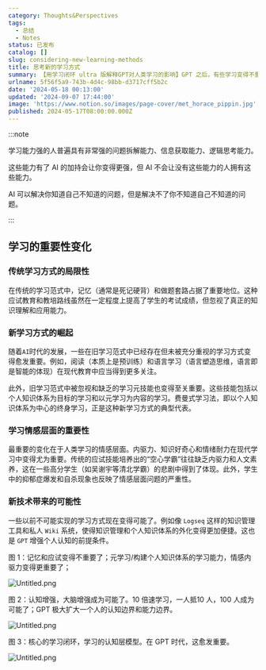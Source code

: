 ```yaml
---
category: Thoughts&Perspectives
tags:
  - 总结
  - Notes
status: 已发布
catalog: []
slug: considering-new-learning-methods
title: 思考新的学习方式
summary: 【用学习闭环 ultra 版解释GPT对人类学习的影响】GPT 之后，有些学习变得不重要了，有些学习变得更重要了，有些学习从不可能变成可能了。
urlname: 5f56f5a9-743b-4d4c-98bb-d3717cff5b2c
date: '2024-05-18 00:13:00'
updated: '2024-09-07 17:44:00'
image: 'https://www.notion.so/images/page-cover/met_horace_pippin.jpg'
published: 2024-05-17T08:00:00.000Z
---
```


:::note


学习能力强的人普遍具有非常强的问题拆解能力、信息获取能力、逻辑思考能力。


这些能力有了 AI 的加持会让你变得更强，但 AI 不会让没有这些能力的人拥有这些能力。


AI 可以解决你知道自己不知道的问题，但是解决不了你不知道自己不知道的问题。


:::


## 学习的重要性变化


### 传统学习方式的局限性


在传统的学习范式中，记忆（通常是死记硬背）和做题套路占据了重要地位。这种应试教育和教培路线虽然在一定程度上提高了学生的考试成绩，但忽视了真正的知识理解和应用能力。


### 新学习方式的崛起


随着`AI`时代的发展，一些在旧学习范式中已经存在但未被充分重视的学习方式变得愈发重要。例如，阅读（本质上是预训练）和语言学习（语言塑造思维，语言即是智能的体现）在现代教育中应当得到更多关注。


此外，旧学习范式中被忽视和缺乏的学习元技能也变得至关重要。这些技能包括以个人知识体系为目标的学习和以元学习为内容的学习。费曼式学习法，即以个人知识体系为中心的终身学习，正是这种新学习方式的典型代表。


### 学习情感层面的重要性


最重要的变化在于人类学习的情感层面。内驱力、知识好奇心和情绪耐力在现代学习中变得尤为重要。传统的应试技能培养出的“空心学霸”往往缺乏内驱力和人文素养，这在一些高分学生（如吴谢宇等清北学霸）的悲剧中得到了体现。此外，学生中的抑郁症爆发和自杀现象也反映了情感层面问题的严重性。


### 新技术带来的可能性


一些以前不可能实现的学习方式现在变得可能了。例如像 `Logseq` 这样的知识管理工具和私人 `Wiki` 系统，使得知识管理和个人知识体系的外化变得更加便捷。这也是 `GPT` 增强个人认知的前提条件。


图 1：记忆和应试变得不重要了；元学习/构建个人知识体系的学习能力，情感内驱力变得更重要了；


![Untitled.png](https://prod-files-secure.s3.us-west-2.amazonaws.com/5d24fe63-e567-4804-86f9-9fdc62e13082/a8319b77-00b3-43d9-9f99-e58187f20cfe/Untitled.png?X-Amz-Algorithm=AWS4-HMAC-SHA256&X-Amz-Content-Sha256=UNSIGNED-PAYLOAD&X-Amz-Credential=ASIAZI2LB4666RQKE4KF%2F20250201%2Fus-west-2%2Fs3%2Faws4_request&X-Amz-Date=20250201T213201Z&X-Amz-Expires=3600&X-Amz-Security-Token=IQoJb3JpZ2luX2VjENX%2F%2F%2F%2F%2F%2F%2F%2F%2F%2FwEaCXVzLXdlc3QtMiJHMEUCIQDWcCMOuJ%2F%2BWZv1kfy1ccOgjbsOo84rPKlY6VwSnh6CuQIgA5IM5Hj072HIvJvQrrHvlmM2qBCw5ZEh1MrHmsW1QG8qiAQI3v%2F%2F%2F%2F%2F%2F%2F%2F%2F%2FARAAGgw2Mzc0MjMxODM4MDUiDF4IWc%2FUpJVh5nTWEircA42cMcMTF5DPzuowpe4WoN%2F%2Bbz9J%2F8jfdYma07GCqy4RP2OIfg4KobISO2do4TuMigTMPeEMSrbC5IpSf%2FzX%2F6rv5MUzCOVWK8ovuOHRu%2BiS%2B4O39EEKnDVZZquTbTkEFTIZRDI8HI8BLqo%2Fr0cKSol8Fp1yp%2BGyQ8XDVeFWzVJtk7AeTOqE71LgF7gK9xOxzwqYHEFzWTxUDIVi5d515%2BmkoMxp03WOXYQDISjdPzxpjUQpL16WzeZ5CNchMuKryfNAvQoRh%2BMyDI6sJfV%2F0M9qOxHDdBSdl2OzL6DreRoqQ3GWoerDyDETLTCHBx1nTbniuy0kgspxzail8BllbqLuvP1VmWJBGTILotyYKwju8bIYZbTKpnDleq6Ba5a1HIAeQnBEbdCu7%2B6Vs0ZjqdL1AlG7JByiG4D235n5wcnNNq2tYAA3ATpS2555%2Fpb1cF1PQyeleJHCmkimnfZkXJY0mUnOFqqQgIb0x6wXW9OVmoMauu18UWDtDzBw2amOYypzUsbnW3FKo4yVvCYmy3B4mYcth%2F5VPUweOPDr2XfLgyTvo%2F3JEpMjgcIr7STm1s2UVDIyayS%2BlzohvzkhIUTDkjVilsYESszqh8KwXnmBFVtImrBihMR9v48oMKiU%2BrwGOqUBCIR%2FNWPCaL7cujccUW3DwZbesQl45iMqNu1vsWdthyDb2y25Dh%2BiR0BRq7Q6Ger9ZLZaEYucTloxSKXwAtmLZeqhK4UHG5YOwPgGUm39nWpqR7YbC5jUqEe1SqS6kMy4JNF9yOegOX5O8CTtK9RAbiZmQXNfxbjwCuZDdTjnJFinEC1KIyZuov7um1pX2Wf1vs3R573%2BSawh8XTVp6zvcgVLrrkd&X-Amz-Signature=6210a3d109d7ccb25222b035540492d63278c8ba390a31050fe74865e537807b&X-Amz-SignedHeaders=host&x-id=GetObject)


图 2：认知增强，大脑增强成为可能了。10 倍速学习，一人抵10 人，100 人成为可能了；GPT 极大扩大一个人的认知边界和能力边界。


![Untitled.png](https://prod-files-secure.s3.us-west-2.amazonaws.com/5d24fe63-e567-4804-86f9-9fdc62e13082/e195b372-4d2b-479c-9e75-1be4e2c1412e/Untitled.png?X-Amz-Algorithm=AWS4-HMAC-SHA256&X-Amz-Content-Sha256=UNSIGNED-PAYLOAD&X-Amz-Credential=ASIAZI2LB4666RQKE4KF%2F20250201%2Fus-west-2%2Fs3%2Faws4_request&X-Amz-Date=20250201T213201Z&X-Amz-Expires=3600&X-Amz-Security-Token=IQoJb3JpZ2luX2VjENX%2F%2F%2F%2F%2F%2F%2F%2F%2F%2FwEaCXVzLXdlc3QtMiJHMEUCIQDWcCMOuJ%2F%2BWZv1kfy1ccOgjbsOo84rPKlY6VwSnh6CuQIgA5IM5Hj072HIvJvQrrHvlmM2qBCw5ZEh1MrHmsW1QG8qiAQI3v%2F%2F%2F%2F%2F%2F%2F%2F%2F%2FARAAGgw2Mzc0MjMxODM4MDUiDF4IWc%2FUpJVh5nTWEircA42cMcMTF5DPzuowpe4WoN%2F%2Bbz9J%2F8jfdYma07GCqy4RP2OIfg4KobISO2do4TuMigTMPeEMSrbC5IpSf%2FzX%2F6rv5MUzCOVWK8ovuOHRu%2BiS%2B4O39EEKnDVZZquTbTkEFTIZRDI8HI8BLqo%2Fr0cKSol8Fp1yp%2BGyQ8XDVeFWzVJtk7AeTOqE71LgF7gK9xOxzwqYHEFzWTxUDIVi5d515%2BmkoMxp03WOXYQDISjdPzxpjUQpL16WzeZ5CNchMuKryfNAvQoRh%2BMyDI6sJfV%2F0M9qOxHDdBSdl2OzL6DreRoqQ3GWoerDyDETLTCHBx1nTbniuy0kgspxzail8BllbqLuvP1VmWJBGTILotyYKwju8bIYZbTKpnDleq6Ba5a1HIAeQnBEbdCu7%2B6Vs0ZjqdL1AlG7JByiG4D235n5wcnNNq2tYAA3ATpS2555%2Fpb1cF1PQyeleJHCmkimnfZkXJY0mUnOFqqQgIb0x6wXW9OVmoMauu18UWDtDzBw2amOYypzUsbnW3FKo4yVvCYmy3B4mYcth%2F5VPUweOPDr2XfLgyTvo%2F3JEpMjgcIr7STm1s2UVDIyayS%2BlzohvzkhIUTDkjVilsYESszqh8KwXnmBFVtImrBihMR9v48oMKiU%2BrwGOqUBCIR%2FNWPCaL7cujccUW3DwZbesQl45iMqNu1vsWdthyDb2y25Dh%2BiR0BRq7Q6Ger9ZLZaEYucTloxSKXwAtmLZeqhK4UHG5YOwPgGUm39nWpqR7YbC5jUqEe1SqS6kMy4JNF9yOegOX5O8CTtK9RAbiZmQXNfxbjwCuZDdTjnJFinEC1KIyZuov7um1pX2Wf1vs3R573%2BSawh8XTVp6zvcgVLrrkd&X-Amz-Signature=ff4684c14aa433afa19444f0df0cfe9c0f1e95bc8890b2641b6ac9371d1cdfff&X-Amz-SignedHeaders=host&x-id=GetObject)


图 3：核心的学习闭环，学习的认知层模型。在 GPT 时代，这愈发重要。


![Untitled.png](https://prod-files-secure.s3.us-west-2.amazonaws.com/5d24fe63-e567-4804-86f9-9fdc62e13082/57f2a38d-97b9-407e-baa1-8fecb8348e87/Untitled.png?X-Amz-Algorithm=AWS4-HMAC-SHA256&X-Amz-Content-Sha256=UNSIGNED-PAYLOAD&X-Amz-Credential=ASIAZI2LB4666RQKE4KF%2F20250201%2Fus-west-2%2Fs3%2Faws4_request&X-Amz-Date=20250201T213201Z&X-Amz-Expires=3600&X-Amz-Security-Token=IQoJb3JpZ2luX2VjENX%2F%2F%2F%2F%2F%2F%2F%2F%2F%2FwEaCXVzLXdlc3QtMiJHMEUCIQDWcCMOuJ%2F%2BWZv1kfy1ccOgjbsOo84rPKlY6VwSnh6CuQIgA5IM5Hj072HIvJvQrrHvlmM2qBCw5ZEh1MrHmsW1QG8qiAQI3v%2F%2F%2F%2F%2F%2F%2F%2F%2F%2FARAAGgw2Mzc0MjMxODM4MDUiDF4IWc%2FUpJVh5nTWEircA42cMcMTF5DPzuowpe4WoN%2F%2Bbz9J%2F8jfdYma07GCqy4RP2OIfg4KobISO2do4TuMigTMPeEMSrbC5IpSf%2FzX%2F6rv5MUzCOVWK8ovuOHRu%2BiS%2B4O39EEKnDVZZquTbTkEFTIZRDI8HI8BLqo%2Fr0cKSol8Fp1yp%2BGyQ8XDVeFWzVJtk7AeTOqE71LgF7gK9xOxzwqYHEFzWTxUDIVi5d515%2BmkoMxp03WOXYQDISjdPzxpjUQpL16WzeZ5CNchMuKryfNAvQoRh%2BMyDI6sJfV%2F0M9qOxHDdBSdl2OzL6DreRoqQ3GWoerDyDETLTCHBx1nTbniuy0kgspxzail8BllbqLuvP1VmWJBGTILotyYKwju8bIYZbTKpnDleq6Ba5a1HIAeQnBEbdCu7%2B6Vs0ZjqdL1AlG7JByiG4D235n5wcnNNq2tYAA3ATpS2555%2Fpb1cF1PQyeleJHCmkimnfZkXJY0mUnOFqqQgIb0x6wXW9OVmoMauu18UWDtDzBw2amOYypzUsbnW3FKo4yVvCYmy3B4mYcth%2F5VPUweOPDr2XfLgyTvo%2F3JEpMjgcIr7STm1s2UVDIyayS%2BlzohvzkhIUTDkjVilsYESszqh8KwXnmBFVtImrBihMR9v48oMKiU%2BrwGOqUBCIR%2FNWPCaL7cujccUW3DwZbesQl45iMqNu1vsWdthyDb2y25Dh%2BiR0BRq7Q6Ger9ZLZaEYucTloxSKXwAtmLZeqhK4UHG5YOwPgGUm39nWpqR7YbC5jUqEe1SqS6kMy4JNF9yOegOX5O8CTtK9RAbiZmQXNfxbjwCuZDdTjnJFinEC1KIyZuov7um1pX2Wf1vs3R573%2BSawh8XTVp6zvcgVLrrkd&X-Amz-Signature=c4f162e1f2d82b0f9a2e5dbb1543a562c36738d023e4a91fd8969076d888d8ac&X-Amz-SignedHeaders=host&x-id=GetObject)

